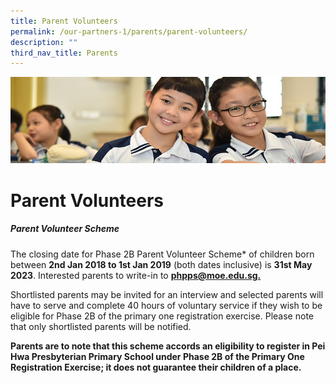 ```yaml
---
title: Parent Volunteers
permalink: /our-partners-1/parents/parent-volunteers/
description: ""
third_nav_title: Parents
---
```

![](/images/Website%20Banners%20Subpage/948x260%20masterhead%20-%20Our%20Partners3.jpg)
# Parent Volunteers

##### Parent Volunteer Scheme

The closing date for Phase 2B Parent Volunteer Scheme\* of children born between **2nd Jan 2018 to 1st Jan 2019** (both dates inclusive) is **31st May 2023**. Interested parents to write-in to [**phpps@moe.edu.sg.**](mailto:phpps@moe.edu.sg)

  

Shortlisted parents may be invited for an interview and selected parents will have to serve and complete 40 hours of voluntary service if they wish to be eligible for Phase 2B of the primary one registration exercise. Please note that only shortlisted parents will be notified.

  

**Parents are to note that this scheme accords an eligibility to register in Pei Hwa Presbyterian Primary School under Phase 2B of the Primary One Registration Exercise; it does not guarantee their children of a place.**
